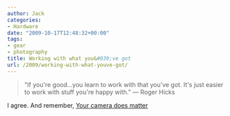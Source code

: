 ```yaml
---
author: Jack
categories:
- Hardware
date: "2009-10-17T12:48:32+00:00"
tags:
- gear
- photography
title: Working with what you&#039;ve got
url: /2009/working-with-what-youve-got/
---
```


> "If you're good&#8230;you learn to work with that you've got. It's just easier to work with stuff you're happy with." &#8212; Roger Hicks

I agree. And remember, [Your camera does matter](http://www.luminous-landscape.com/essays/Yes\_It\_Matters.shtml)